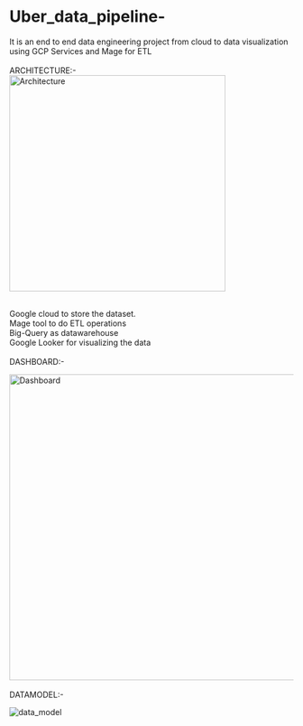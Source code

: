 # Uber_data_pipeline-
It is an end to end data engineering project from cloud to data visualization using GCP Services and Mage for ETL
<br>
<br>ARCHITECTURE:-<br>
<img width="383" alt="Architecture" src="https://github.com/viraniriaz/Uber_data_pipeline-/assets/82742908/4456e164-4342-4ba4-af5b-ce17b7b3f751">


<br>Google cloud to store the dataset.
<br>Mage tool to do ETL operations
<br>Big-Query as datawarehouse 
<br>Google Looker for visualizing the data
<br>
<br>DASHBOARD:-<br>

<img width="542" alt="Dashboard" src="https://github.com/viraniriaz/Uber_data_pipeline-/assets/82742908/88dc6827-c537-4c31-950f-ab341319eade">

<br>
<br>DATAMODEL:-<br>

![data_model](https://github.com/viraniriaz/Uber_data_pipeline-/assets/82742908/bd44b9ad-3876-4893-9482-e571dd58d611)

